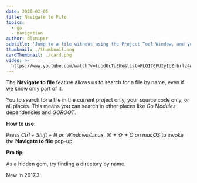 ```yaml
---
date: 2020-02-05
title: Navigate to File
topics:
  - go
  - navigation
author: dlsniper
subtitle: 'Jump to a file without using the Project Tool Window, and your mouse'
thumbnail: ./thumbnail.png
cardThumbnail: ./card.png
video: >-
  https://www.youtube.com/watch?v=tqbdUcTuEKo&list=PLQ176FUIyIUZrbrlz4AY1V8VzBJKZyVlW&index=80
---
```

The **Navigate to file** feature allows us to search for a file by name, even if we know only part of it.

You to search for a file in the current project only, your source code only, or
all places. This means you can search in other places like _Go Modules_ dependencies and _GOROOT_.

**How to use:**

Press _Ctrl + Shift + N on Windows/Linux_, _⌘ + ⇧ + O on macOS_ to invoke the **Navigate to file** pop-up.
  
**Pro tip:**
  
As a hidden gem, try finding a directory by name.

<span class="tag is-rounded">New in 2017.3</span>
